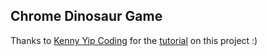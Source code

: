 ## Chrome Dinosaur Game

Thanks to [Kenny Yip Coding](https://github.com/ImKennyYip/) for the [tutorial](https://github.com/ImKennyYip/chrome-dinosaur-java) on this project :)